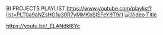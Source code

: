 
BI PROJECTS PLAYLIST
https://www.youtube.com/playlist?list=PLT0a9aNZsHG1u30R7yMMKbSISFeY9T9r1
[![Video Title](https://img.youtube.com/vi/VIDEO_ID/0.jpg)](https://www.youtube.com/watch?v=VIDEO_ID)

https://youtu.be/_ELANdkI6Yc
